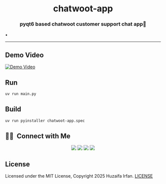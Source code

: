 <div align="center">
  <h1>chatwoot-app</h1>
  <p><h3 align="center">pyqt6 based chatwoot customer support chat app🚀</h3></p>
</div>


•
<hr>

## Demo Video

[![Demo Video](https://img.youtube.com/vi/CqkMdoA06KU/0.jpg)](https://www.youtube.com/watch?v=CqkMdoA06KU)


## Run

```sh
uv run main.py
```

## Build

```sh
uv run pyinstaller chatwoot-app.spec
```


## 🤝🏻 &nbsp;Connect with Me

<p align="center">
<a href="https://www.huzaifairfan.com"><img src="https://img.shields.io/badge/-huzaifairfan.com-1aa260?style=flat&logo=Google-Chrome&logoColor=white"/></a>
<a href="https://www.linkedin.com/in/huzaifairfan/"><img src="https://img.shields.io/badge/-Huzaifa%20Irfan-0072b1?style=flat&logo=Linkedin&logoColor=white"/></a>
<a href="https://github.com/HuzaifaIrfan/"><img src="https://img.shields.io/badge/-Huzaifa%20Irfan-4078c0?style=flat&logo=Github&logoColor=white"/></a>
<a href="mailto:contact@huzaifairfan.com"><img src="https://img.shields.io/badge/-contact@huzaifairfan.com-c71610?style=flat&logo=Gmail&logoColor=white"/></a>
</p>

## License

Licensed under the MIT License, Copyright 2025 Huzaifa Irfan. [LICENSE](LICENSE)